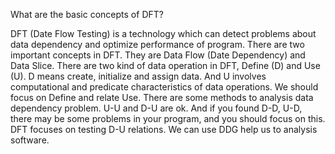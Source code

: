 What are the basic concepts of DFT?

DFT (Date Flow Testing) is a technology which can detect problems about data dependency and optimize performance of program. There are two important concepts in DFT. They are Data Flow (Date Dependency) and Data Slice.
There are two kind of data operation in DFT, Define (D) and Use (U). D means create, initialize and assign data. And U involves computational and predicate characteristics of data operations. We should focus on Define and relate Use. There are some methods to analysis data dependency problem. U-U and D-U are ok. And if you found D-D, U-D, there may be some problems in your program, and you should focus on this. DFT focuses on testing D-U relations. We can use DDG help us to analysis software.
